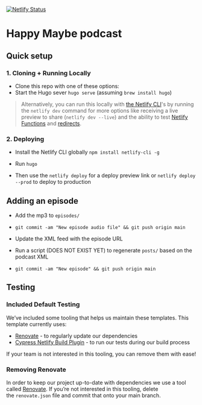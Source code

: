 [![Netlify Status](https://api.netlify.com/api/v1/badges/0fb35d62-0ede-4117-b704-39c747ae2088/deploy-status)](https://app.netlify.com/sites/happy-maybe/deploys)

# Happy Maybe podcast   

## Quick setup

 ### 1. Cloning + Running Locally

 - Clone this repo with one of these options:
 - Start the Hugo sever `hugo serve` (assuming `brew install hugo`)

  > Alternatively, you can run this locally with [the Netlify CLI](https://docs.netlify.com/cli/get-started/)'s by running the `netlify dev` command for more options like receiving a live preview to share (`netlify dev --live`) and the ability to test [Netlify Functions](https://www.netlify.com/products/functions) and [redirects](https://docs.netlify.com/routing/redirects/). 

### 2. Deploying
 - Install the Netlify CLI globally `npm install netlify-cli -g`
    
 - Run `hugo`

 - Then use the `netlify deploy` for a deploy preview link or `netlify deploy --prod` to deploy to production


## Adding an episode

* Add the mp3 to `episodes/`
* `git commit -am "New episode audio file" && git push origin main`
* Update the XML feed with the episode URL

* Run a script (DOES NOT EXIST YET) to regenerate `posts/` based on the podcast XML
* `git commit -am "New episode" && git push origin main`

## Testing

### Included Default Testing

We’ve included some tooling that helps us maintain these templates. This template currently uses:

- [Renovate](https://www.mend.io/free-developer-tools/renovate/) - to regularly update our dependencies
- [Cypress Netlify Build Plugin](https://github.com/cypress-io/netlify-plugin-cypress) - to run our tests during our build process

If your team is not interested in this tooling, you can remove them with ease!

### Removing Renovate

In order to keep our project up-to-date with dependencies we use a tool called [Renovate](https://github.com/marketplace/renovate). If you’re not interested in this tooling, delete the `renovate.json` file and commit that onto your main branch.
